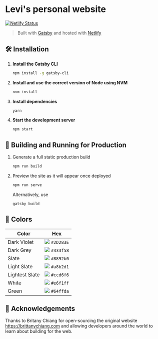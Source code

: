 # Levi's personal website

[![Netlify Status](https://api.netlify.com/api/v1/badges/76e4e952-bda6-4757-94de-3e33561bc2c9/deploy-status)](https://app.netlify.com/sites/levilian/deploys)

> Built with [Gatsby](https://www.gatsbyjs.org/) and hosted with [Netlify](https://www.netlify.com/)

## 🛠 Installation

1. **Install the Gatsby CLI**

   ```sh
   npm install -g gatsby-cli
   ```

2. **Install and use the correct version of Node using NVM**

   ```sh
   nvm install
   ```

3. **Install dependencies**

   ```sh
   yarn
   ```

4. **Start the development server**

   ```sh
   npm start
   ```

## 🚀 Building and Running for Production

1. Generate a full static production build

   ```sh
   npm run build
   ```

1. Preview the site as it will appear once deployed

   ```sh
   npm run serve
   ```

   Alternatively, use
   ```sh
   gatsby build
   ```

## 🎨 Colors

| Color          | Hex                                                         |
| -------------- | ----------------------------------------------------------- |
| Dark Violet           | ![](https://via.placeholder.com/10/2D283E?text=+) `#2D283E` |
| Dark Grey      | ![](https://via.placeholder.com/10/333f58?text=+) `#333f58` |
| Slate          | ![](https://via.placeholder.com/10/8892b0?text=+) `#8892b0` |
| Light Slate    | ![](https://via.placeholder.com/10/a8b2d1?text=+) `#a8b2d1` |
| Lightest Slate | ![](https://via.placeholder.com/10/ccd6f6?text=+) `#ccd6f6` |
| White          | ![](https://via.placeholder.com/10/e6f1ff?text=+) `#e6f1ff` |
| Green          | ![](https://via.placeholder.com/10/64ffda?text=+) `#64ffda` |

## 🚨 Acknowledgements

Thanks to Britany Chiang for open-sourcing the original website https://brittanychiang.com and allowing developers around the world to learn about building for the web. 

